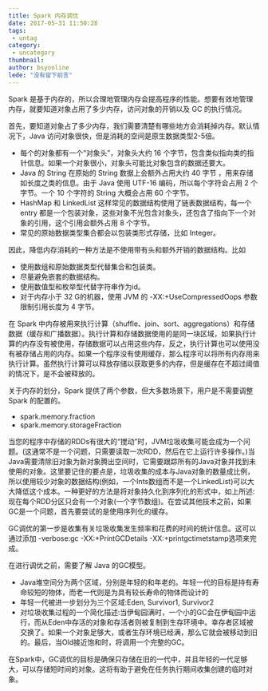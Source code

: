 ```yaml
---
title: Spark 内存调优
date: 2017-05-31 11:50:28
tags:
 - untag
category: 
 - uncategory
thumbnail: 
author: bsyonline
lede: "没有留下前言"
---
```


Spark 是基于内存的，所以合理地管理内存会提高程序的性能。想要有效地管理内存，就要知道对象占用了多少内存，访问对象的开销以及 GC 的执行情况。

首先，要知道对象占了多少内存，我们需要清楚有哪些地方会消耗掉内存。默认情况下，Java 访问对象很快，但是消耗的空间是原生数据类型2-5倍。

* 每个的对象都有一个“对象头”，对象头大约 16 个字节，包含类似指向类的指针信息。如果一个对象很小，对象头可能比对象包含的数据还要大。
* Java 的 String 在原始的 String 数据上会额外占用大约 40 字节 ，用来存储如长度之类的信息。由于 Java 使用 UTF-16 编码，所以每个字符会占用 2 个字节。一个 10 个字符的 String 大概会占用 60 个字节。
* HashMap 和 LinkedList 这样常见的数据结构使用了链表数据结构，每一个 entry 都是一个包装对象，这些对象不光包含对象头，还包含了指向下一个对象的引用，这个引用会额外占用 8 个字节。
* 常见的原始数据类型集合都会以包装类形式存储，比如 Integer。

因此，降低内存消耗的一种方法是不使用带有头和额外开销的数据结构。比如

* 使用数组和原始数据类型代替集合和包装类。
* 尽量避免嵌套的数据结构。
* 使用数值型和枚举型代替字符串作为id。
* 对于内存小于 32 G的机器，使用 JVM 的 -XX:+UseCompressedOops 参数限制引用长度为 4 字节。

在 Spark 中内存被用来执行计算（shuffle、join、sort、aggregations）和存储数据（缓存和广播数据）。执行计算和存储数据使用的是同一块区域，如果执行计算的内存没有被使用，存储数据可以占用这些内存，反之，执行计算也可以使用没有被存储占用的内存。如果一个程序没有使用缓存，那么程序可以将所有内存用来执行计算。虽然执行计算可以释放存储以获取更多的内存，但是缓存在不超过阈值的情况下，是不会被释放的。

关于内存的划分，Spark 提供了两个参数，但大多数场景下，用户是不需要调整 Spark 的配置的。

* spark.memory.fraction 
* spark.memory.storageFraction



当您的程序中存储的RDDs有很大的“搅动”时，JVM垃圾收集可能会成为一个问题。(这通常不是一个问题，只需要读取一次RDD，然后在它上运行许多操作。)当Java需要清除旧对象为新对象腾出空间时，它需要跟踪所有的Java对象并找到未使用的对象。这里要记住的要点是，垃圾收集的成本与Java对象的数量成比例，所以使用较少对象的数据结构(例如，一个Ints数组而不是一个LinkedList)可以大大降低这个成本。一种更好的方法是将对象持久化到序列化的形式中，如上所述:现在每个RDD分区只会有一个对象(一个字节数组)。在尝试其他技术之前，如果GC是一个问题，首先要尝试的是使用序列化的缓存。

GC调优的第一步是收集有关垃圾收集发生频率和花费的时间的统计信息。这可以通过添加 -verbose:gc -XX:+PrintGCDetails -XX:+printgctimetstamp选项来完成。

在进行调优之前，需要了解 Java 的GC模型。

* Java堆空间分为两个区域，分别是年轻的和年老的。年轻一代的目标是持有寿命较短的物体，而老一代则是为具有较长寿命的物体而设计的
* 年轻一代被进一步划分为三个区域:Eden, Survivor1, Survivor2
* 对垃圾收集过程的一个简化描述:当伊甸园满时，一个小的GC会在伊甸园中运行，而从Eden中存活的对象和存活者则被复制到生存环境中。幸存者区域被交换了。如果一个对象足够大，或者生存环境已经满，那么它就会被移动到旧的。最后，当Old接近饱和时，将调用一个完整的GC。

在Spark中，GC调优的目标是确保只存储在旧的一代中，并且年轻的一代足够大，可以存储短时间的对象。这将有助于避免在任务执行期间收集创建的临时对象。









